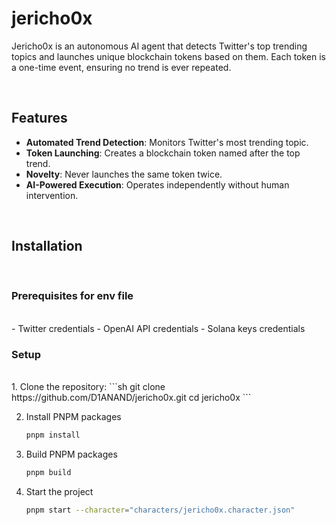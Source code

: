 # jericho0x

Jericho0x is an autonomous AI agent that detects Twitter's top trending topics and launches unique blockchain tokens based on them. Each token is a one-time event, ensuring no trend is ever repeated.

<br />

## Features
- **Automated Trend Detection**: Monitors Twitter's most trending topic.
- **Token Launching**: Creates a blockchain token named after the top trend.
- **Novelty**: Never launches the same token twice.
- **AI-Powered Execution**: Operates independently without human intervention.

<br />

## Installation
<br />

### Prerequisites for env file
<br />
- Twitter credentials
- OpenAI API credentials
- Solana keys credentials


### Setup
<br />
1. Clone the repository:
   ```sh
    git clone https://github.com/D1ANAND/jericho0x.git
    cd jericho0x
   ```

2. Install PNPM packages
   ```sh
   pnpm install
   ```
   
3. Build PNPM packages
   ```sh
   pnpm build
   ```
4. Start the project
   ```sh
   pnpm start --character="characters/jericho0x.character.json"
   ```
<br />

